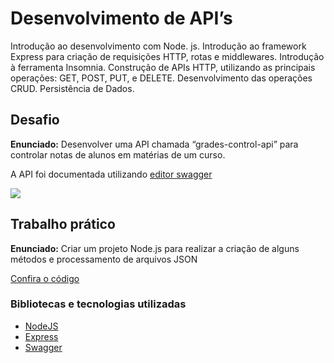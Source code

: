 # Desenvolvimento de API’s

Introdução ao desenvolvimento com Node. js. Introdução ao framework Express para criação de requisições HTTP, rotas e middlewares. Introdução à ferramenta Insomnia. Construção de APIs HTTP, utilizando as principais operações: GET, POST, PUT, e DELETE. Desenvolvimento das operações CRUD. Persistência de Dados.

## Desafio

**Enunciado:** Desenvolver uma API chamada “grades-control-api” para controlar notas de alunos em matérias de um curso.

A API foi documentada utilizando [editor swagger](http://editor.swagger.io/)

![](https://github.com/mauricio-viana/bootcamp-fullstack/blob/master/modulo2/images/grades-control.gif?raw=true)

## Trabalho prático

**Enunciado:** Criar um projeto Node.js para realizar a criação de alguns métodos e processamento de arquivos JSON

[Confira o código](https://github.com/mauricio-viana/bootcamp-fullstack/tree/master/modulo2/trabalho-pratico)

### Bibliotecas e tecnologias utilizadas

- [NodeJS](https://nodejs.org/)
- [Express](https://expressjs.com/)
- [Swagger](https://swagger.io/)
